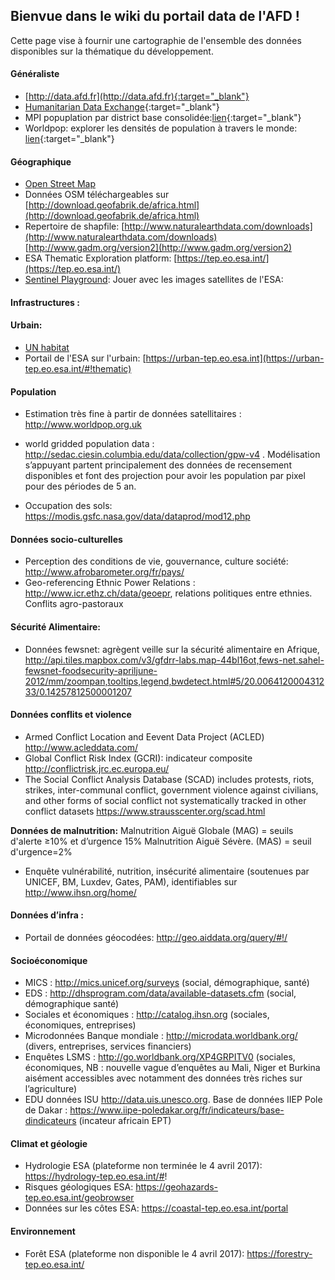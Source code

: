 
## Bienvue dans le wiki du portail data de l'AFD !
Cette page vise à fournir une cartographie de l'ensemble des données disponibles sur la thématique du développement.

#### Généraliste
- [http://data.afd.fr](http://data.afd.fr){:target="_blank"}
- [Humanitarian Data Exchange](https://data.humdata.org/){:target="_blank"}
- MPI popuplation par district base consolidée:[lien](http://www.ophi.org.uk/multidimensional-poverty-index/mpi-2015/mpi-data/){:target="_blank"}
- Worldpop: explorer les densités de population à travers le monde: [lien](http://maps.worldpop.org.uk/){:target="_blank"}


#### Géographique
- [Open Street Map](http://www.openstreetmap.org/)
- Données OSM téléchargeables sur [http://download.geofabrik.de/africa.html](http://download.geofabrik.de/africa.html)
- Repertoire de shapfile: [http://www.naturalearthdata.com/downloads](http://www.naturalearthdata.com/downloads) [http://www.gadm.org/version2](http://www.gadm.org/version2) 
- ESA Thematic Exploration platform: [https://tep.eo.esa.int/](https://tep.eo.esa.int/)
- [Sentinel Playground](http://apps.sentinel-hub.com/sentinel-playground/): Jouer avec les images satellites de l'ESA: 


#### Infrastructures : 

#### Urbain:
- [UN habitat](http://urbandata.unhabitat.org/)
- Portail de l'ESA sur l'urbain: [https://urban-tep.eo.esa.int](https://urban-tep.eo.esa.int/#!thematic)

#### Population
- Estimation très fine à partir de données satellitaires : http://www.worldpop.org.uk
- world gridded population data : http://sedac.ciesin.columbia.edu/data/collection/gpw-v4 . Modélisation s’appuyant partent principalement des données de recensement disponibles et font des projection pour avoir les population par pixel pour des périodes de 5 an.

- Occupation des sols: https://modis.gsfc.nasa.gov/data/dataprod/mod12.php

#### Données socio-culturelles
- Perception des conditions de vie, gouvernance, culture société: http://www.afrobarometer.org/fr/pays/
- Geo-referencing Ethnic Power Relations : http://www.icr.ethz.ch/data/geoepr, relations politiques entre ethnies.
  Conflits agro-pastoraux

#### Sécurité Alimentaire:
- Données fewsnet: agrègent veille sur la sécurité alimentaire en Afrique, http://api.tiles.mapbox.com/v3/gfdrr-labs.map-44bl16ot,fews-net.sahel-fewsnet-foodsecurity-apriljune-2012/mm/zoompan,tooltips,legend,bwdetect.html#5/20.006412000431233/0.14257812500001207

#### Données conflits et violence
- Armed Conflict Location and Eevent Data Project (ACLED) http://www.acleddata.com/
- Global Conflict Risk Index (GCRI): indicateur composite http://conflictrisk.jrc.ec.europa.eu/
- The Social Conflict Analysis Database (SCAD) includes protests, riots, strikes, inter-communal conflict, government violence against civilians, and other forms of social conflict not systematically tracked in other conflict datasets https://www.strausscenter.org/scad.html

**Données de malnutrition:** 
Malnutrition Aiguë Globale (MAG) = seuils d'alerte ≥10% et d’urgence 15%
Malnutrition Aiguë Sévère. (MAS) = seuil d'urgence=2%

- Enquête vulnérabilité, nutrition, insécurité alimentaire (soutenues par UNICEF, BM, Luxdev, Gates, PAM), identifiables sur http://www.ihsn.org/home/

#### Données d’infra : 
- Portail de données géocodées: http://geo.aiddata.org/query/#!/
 
#### Socioéconomique
- MICS : http://mics.unicef.org/surveys (social, démographique, santé)
- EDS : http://dhsprogram.com/data/available-datasets.cfm (social, démographique santé)
- Sociales et économiques : http://catalog.ihsn.org (sociales, économiques, entreprises)
- Microdonnées Banque mondiale : http://microdata.worldbank.org/ (divers, entreprises, services financiers)
- Enquêtes LSMS : http://go.worldbank.org/XP4GRPITV0 (sociales, économiques, NB : nouvelle vague d’enquêtes au Mali, Niger et Burkina aisément accessibles avec notamment des données très riches sur l’agriculture)
- EDU  données ISU http://data.uis.unesco.org. Base de données IIEP Pole de Dakar : https://www.iipe-poledakar.org/fr/indicateurs/base-dindicateurs (incateur africain EPT)

#### Climat et géologie

- Hydrologie ESA (plateforme non terminée le 4 avril 2017): https://hydrology-tep.eo.esa.int/#!
- Risques géologiques ESA: https://geohazards-tep.eo.esa.int/geobrowser
- Données sur les côtes ESA: https://coastal-tep.eo.esa.int/portal

#### Environnement

- Forêt ESA (plateforme non disponible le 4 avril 2017): https://forestry-tep.eo.esa.int/

